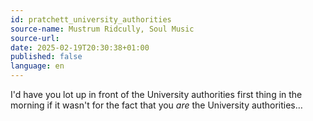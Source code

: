 ```yaml
---
id: pratchett_university_authorities
source-name: Mustrum Ridcully, Soul Music
source-url:
date: 2025-02-19T20:30:38+01:00
published: false
language: en
---
```


I'd have you lot up in front of the University authorities first thing in the morning if it wasn't for the fact that you _are_ the University authorities…

